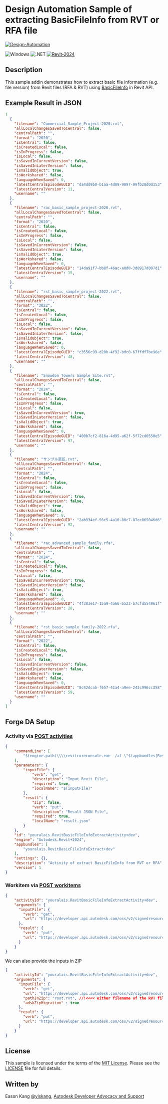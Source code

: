 # Design Automation Sample of extracting BasicFileInfo from RVT or RFA file

[![Design-Automation](https://img.shields.io/badge/Design%20Automation-v3-green.svg)](http://developer.autodesk.com/)

![Windows](https://img.shields.io/badge/Plugins-Windows-lightgrey.svg)
![.NET](https://img.shields.io/badge/.NET%20Framework-4.8-blue.svg)
[![Revit-2024](https://img.shields.io/badge/Revit-2024-lightgrey.svg)](http://autodesk.com/revit)

## Description

This sample addin demonstrates how to extract basic file information (e.g. file version) from Revit files (RFA & RVT) using [BasicFileInfo](https://www.revitapidocs.com/2024/475edc09-cee7-6ff1-a0fa-4e427a56262a.htm) in Revit API.

## Example Result in JSON

```json
[
  {
    "filename": "Commercial_Sample_Project-2020.rvt",
    "allLocalChangesSavedToCentral": false,
    "centralPath": "",
    "format": "2020",
    "isCentral": false,
    "isCreatedLocal": false,
    "isInProgress": false,
    "isLocal": false,
    "isSavedInCurrentVersion": false,
    "isSavedInLaterVersion": false,
    "isValidObject": true,
    "isWorkshared": false,
    "languageWhenSaved": 0,
    "latestCentralEpisodeGUID": "da4dd9b0-b1aa-4d09-9097-99fb28d0d153",
    "latestCentralVersion": 11,
    "username": ""
  },
  {
    "filename": "rac_basic_sample_project-2020.rvt",
    "allLocalChangesSavedToCentral": false,
    "centralPath": "",
    "format": "2020",
    "isCentral": false,
    "isCreatedLocal": false,
    "isInProgress": false,
    "isLocal": false,
    "isSavedInCurrentVersion": false,
    "isSavedInLaterVersion": false,
    "isValidObject": true,
    "isWorkshared": false,
    "languageWhenSaved": 0,
    "latestCentralEpisodeGUID": "14da91f7-bb8f-46ac-a0d0-3d8917d007d1",
    "latestCentralVersion": 15,
    "username": ""
  },
  {
    "filename": "rst_basic_sample_project-2022.rvt",
    "allLocalChangesSavedToCentral": false,
    "centralPath": "",
    "format": "2022",
    "isCentral": false,
    "isCreatedLocal": false,
    "isInProgress": false,
    "isLocal": false,
    "isSavedInCurrentVersion": false,
    "isSavedInLaterVersion": false,
    "isValidObject": true,
    "isWorkshared": false,
    "languageWhenSaved": 0,
    "latestCentralEpisodeGUID": "c3556c99-d20b-4f92-bdc0-67ffdf7be96e",
    "latestCentralVersion": 48,
    "username": ""
  },
  {
    "filename": "Snowdon Towers Sample Site.rvt",
    "allLocalChangesSavedToCentral": false,
    "centralPath": "",
    "format": "2024",
    "isCentral": false,
    "isCreatedLocal": false,
    "isInProgress": false,
    "isLocal": false,
    "isSavedInCurrentVersion": true,
    "isSavedInLaterVersion": false,
    "isValidObject": true,
    "isWorkshared": false,
    "languageWhenSaved": 0,
    "latestCentralEpisodeGUID": "400b7cf2-816a-4d95-a62f-5f72cd0550e5",
    "latestCentralVersion": 97,
    "username": ""
  },
  {
    "filename": "サンプル意匠.rvt",
    "allLocalChangesSavedToCentral": false,
    "centralPath": "",
    "format": "2024",
    "isCentral": false,
    "isCreatedLocal": false,
    "isInProgress": false,
    "isLocal": false,
    "isSavedInCurrentVersion": true,
    "isSavedInLaterVersion": false,
    "isValidObject": true,
    "isWorkshared": false,
    "languageWhenSaved": 8,
    "latestCentralEpisodeGUID": "2ab934ef-56c5-4a10-80c7-87ec865046d6",
    "latestCentralVersion": 92,
    "username": ""
  },
  {
    "filename": "rac_advanced_sample_family.rfa",
    "allLocalChangesSavedToCentral": false,
    "centralPath": "",
    "format": "2024",
    "isCentral": false,
    "isCreatedLocal": false,
    "isInProgress": false,
    "isLocal": false,
    "isSavedInCurrentVersion": true,
    "isSavedInLaterVersion": false,
    "isValidObject": true,
    "isWorkshared": false,
    "languageWhenSaved": 0,
    "latestCentralEpisodeGUID": "4f383e17-15a9-4a66-b523-b7cfd554961f",
    "latestCentralVersion": 28,
    "username": ""
  },
  {
    "filename": "rst_basic_sample_family-2022.rfa",
    "allLocalChangesSavedToCentral": false,
    "centralPath": "",
    "format": "2022",
    "isCentral": false,
    "isCreatedLocal": false,
    "isInProgress": false,
    "isLocal": false,
    "isSavedInCurrentVersion": false,
    "isSavedInLaterVersion": false,
    "isValidObject": true,
    "isWorkshared": false,
    "languageWhenSaved": 0,
    "latestCentralEpisodeGUID": "8c42dcab-f657-41a4-a9ee-243c996cc358",
    "latestCentralVersion": 59,
    "username": ""
  }
]
```

## Forge DA Setup

### Activity via [POST activities](https://forge.autodesk.com/en/docs/design-automation/v3/reference/http/activities-POST/)

```json
{
    "commandLine": [
        "$(engine.path)\\\\revitcoreconsole.exe  /al \"$(appbundles[RevitBasicFileInfoExtract].path)\""
    ],
    "parameters": {
        "inputFile": {
            "verb": "get",
            "description": "Input Revit File",
            "required": true,
            "localName": "$(inputFile)"
        },
        "result": {
            "zip": false,
            "verb": "put",
            "description": "Result JSON File",
            "required": true,
            "localName": "result.json"
        }
    },
    "id": "youralais.RevitBasicFileInfoExtractActivity+dev",
    "engine": "Autodesk.Revit+2024",
    "appbundles": [
        "youralais.RevitBasicFileInfoExtract+dev"
    ],
    "settings": {},
    "description": "Activity of extract BasicFileInfo from RVT or RFA",
    "version": 1
}
```

### Workitem via [POST workitems](https://forge.autodesk.com/en/docs/design-automation/v3/reference/http/workitems-POST/)

```json
{
    "activityId": "youralais.RevitBasicFileInfoExtractActivity+dev",
    "arguments": {
      "inputFile": {
        "verb": "get",
        "url": "https://developer.api.autodesk.com/oss/v2/signedresources/...region=US"
      },
      "result": {
        "verb": "put",
        "url": "https://developer.api.autodesk.com/oss/v2/signedresources/...?region=US"
      }
    }
}
```

We can also provide the inputs in ZIP
```json
{
    "activityId": "youralais.RevitBasicFileInfoExtractActivity+dev",
    "arguments": {
      "inputFile": {
        "verb": "get",
        "url": "https://developer.api.autodesk.com/oss/v2/signedresources/...region=US", //!<<< Signed URL for the ZIP
        "pathInZip": "root.rvt", //!<<<< either filename of the RVT file in the ZIP. If so, Revit DA can know the input is a ZIP
        "adskZipMigration" : true
      },
      "result": {
        "verb": "put",
        "url": "https://developer.api.autodesk.com/oss/v2/signedresources/...?region=US"
      }
    }
}
```

## License

This sample is licensed under the terms of the [MIT License](http://opensource.org/licenses/MIT). Please see the [LICENSE](LICENSE) file for full details.

## Written by

Eason Kang [@yiskang](https://twitter.com/yiskang), [Autodesk Developer Advocacy and Support](http://aps.autodesk.com)
